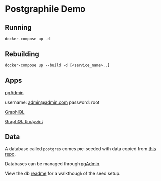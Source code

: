 # Postgraphile Demo

## Running

`docker-compose up -d`

## Rebuilding

`docker-compose up --build -d [<service_name>..]`

## Apps

[pgAdmin](http://localhost:5000)

username: admin@admin.com
password: root

[GraphiQL](http://localhost:3000/graphiql)

[GraphQL Endpoint](http://localhost:3000/graphql)

## Data

A database called `postgres` comes pre-seeded with data copied from [this repo](https://github.com/graphile/postgraphile/tree/v4/examples/forum).

Databases can be managed through [pgAdmin](http://localhost:5000).

View the db [readme](https://github.com/matthew-vance/postgraphile-demo/blob/main/db/README.md) for a walkthough of the seed setup.
